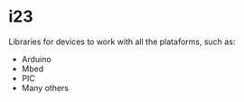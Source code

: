 i23
===

Libraries for devices to work with all the plataforms, such as:
* Arduino
* Mbed
* PIC
* Many others